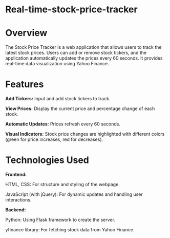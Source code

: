 # Real-time-stock-price-tracker
# Overview
The Stock Price Tracker is a web application that allows users to track the latest stock prices. Users can add or remove stock tickers, and the application automatically updates the prices every 60 seconds. It provides real-time data visualization using Yahoo Finance.

# Features
**Add Tickers:** Input and add stock tickers to track.

**View Prices:** Display the current price and percentage change of each stock.

**Automatic Updates:** Prices refresh every 60 seconds.

**Visual Indicators:** Stock price changes are highlighted with different colors (green for price increases, red for decreases).

# Technologies Used
 **Frontend:**
 
HTML, CSS: For structure and styling of the webpage.

JavaScript (with jQuery): For dynamic updates and handling user interactions.

**Backend:**

Python: Using Flask framework to create the server.

yfinance library: For fetching stock data from Yahoo Finance.

